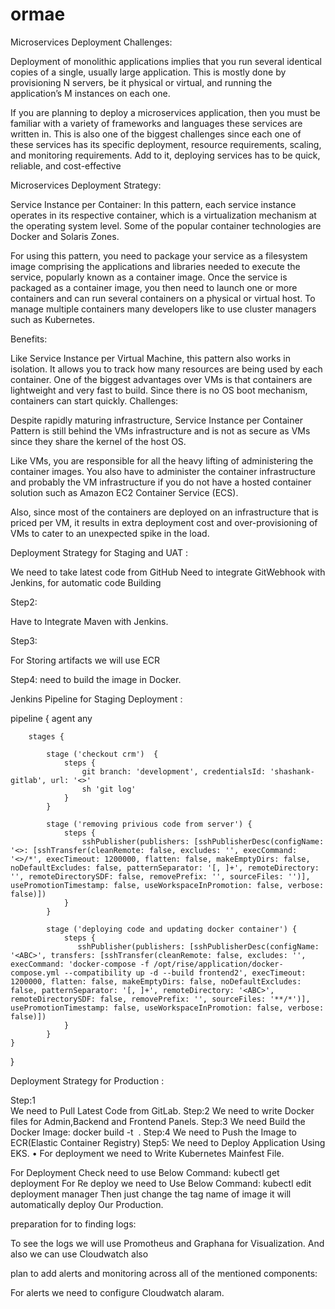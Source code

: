 # ormae
Microservices Deployment Challenges:

Deployment of monolithic applications implies that you run several identical copies of a single, usually large application. This is mostly done by provisioning N servers, be it physical or virtual, and running the application’s M instances on each one.

If you are planning to deploy a microservices application, then you must be familiar with a variety of frameworks and languages these services are written in. This is also one of the biggest challenges since each one of these services has its specific deployment, resource requirements, scaling, and monitoring requirements. Add to it, deploying services has to be quick, reliable, and cost-effective

Microservices Deployment Strategy:

Service Instance per Container:
In this pattern, each service instance operates in its respective container, which is a virtualization mechanism at the operating system level. Some of the popular container technologies are Docker and Solaris Zones.

For using this pattern, you need to package your service as a filesystem image comprising the applications and libraries needed to execute the service, popularly known as a container image. Once the service is packaged as a container image, you then need to launch one or more containers and can run several containers on a physical or virtual host. To manage multiple containers many developers like to use cluster managers such as Kubernetes.

Benefits:

Like Service Instance per Virtual Machine, this pattern also works in isolation. It allows you to track how many resources are being used by each container. One of the biggest advantages over VMs is that containers are lightweight and very fast to build. Since there is no OS boot mechanism, containers can start quickly.
Challenges:

Despite rapidly maturing infrastructure, Service Instance per Container Pattern is still behind the VMs infrastructure and is not as secure as VMs since they share the kernel of the host OS.

Like VMs, you are responsible for all the heavy lifting of administering the container images. You also have to administer the container infrastructure and probably the VM infrastructure if you do not have a hosted container solution such as Amazon EC2 Container Service (ECS).

Also, since most of the containers are deployed on an infrastructure that is priced per VM, it results in extra deployment cost and over-provisioning of VMs to cater to an unexpected spike in the load.

Deployment Strategy for Staging and UAT :

We need to take latest code from GitHub
Need to integrate GitWebhook with Jenkins,
for automatic code Building 

Step2:

Have to Integrate Maven with Jenkins.

Step3:

For Storing artifacts  we will use ECR

 Step4:
need to build the image in Docker.

Jenkins Pipeline for Staging Deployment :

pipeline {
    agent any 
        
        stages {

            stage ('checkout crm')  {
                steps {
                    git branch: 'development', credentialsId: 'shashank-gitlab', url: '<>'
                    sh 'git log'                   
                }
            }
            
            stage ('removing privious code from server') {
                steps {
                    sshPublisher(publishers: [sshPublisherDesc(configName: '<>: [sshTransfer(cleanRemote: false, excludes: '', execCommand: '<>/*', execTimeout: 1200000, flatten: false, makeEmptyDirs: false, noDefaultExcludes: false, patternSeparator: '[, ]+', remoteDirectory: '', remoteDirectorySDF: false, removePrefix: '', sourceFiles: '')], usePromotionTimestamp: false, useWorkspaceInPromotion: false, verbose: false)])
                }
            }

            stage ('deploying code and updating docker container') {
                steps {
                   sshPublisher(publishers: [sshPublisherDesc(configName: '<ABC>', transfers: [sshTransfer(cleanRemote: false, excludes: '', execCommand: 'docker-compose -f /opt/rise/application/docker-compose.yml --compatibility up -d --build frontend2', execTimeout: 1200000, flatten: false, makeEmptyDirs: false, noDefaultExcludes: false, patternSeparator: '[, ]+', remoteDirectory: '<ABC>', remoteDirectorySDF: false, removePrefix: '', sourceFiles: '**/*')], usePromotionTimestamp: false, useWorkspaceInPromotion: false, verbose: false)])
                }
            }
    }
}




Deployment Strategy for Production :

Step:1  
We need to Pull Latest Code from GitLab.
Step:2
 We need to write Docker files for Admin,Backend  and Frontend Panels.
 Step:3
We need Build the Docker Image:
docker build -t <Image name> .
Step:4 
We need to Push the Image to ECR(Elastic Container Registry)
Step5:
We need to Deploy Application Using EKS.
•	For deployment we need to Write Kubernetes Mainfest File. 

 For Deployment Check need to use Below Command:
 kubectl get deployment
For  Re deploy we need to Use Below Command:
      kubectl edit deployment manager
Then just change the tag name of image it will automatically deploy Our Production.


preparation for to finding logs:

To see the logs we will use Promotheus and Graphana for Visualization.
And also we can use Cloudwatch also

plan to add alerts and monitoring across all of the mentioned components:

For alerts we need to configure Cloudwatch alaram. 
 



